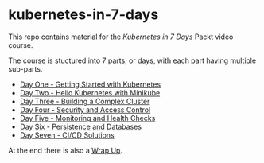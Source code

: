 # kubernetes-in-7-days

This repo contains material for the _Kubernetes in 7 Days_ Packt video course.

The course is stuctured into 7 parts, or days, with each part having multiple sub-parts.

* [Day One - Getting Started with Kubernetes](01-getting-started-with-kubernetes/01-01.md)
* [Day Two - Hello Kubernetes with Minikube](02-hello-kubernetes-with-minikube/02-01.md)
* [Day Three - Building a Complex Cluster](03-building-a-complex-cluster/03-01.md)
* [Day Four - Security and Access Control](04-security-and-access-control/04-01.md)
* [Day Five - Monitoring and Health Checks](05-monitoring-and-health-checks/05-01.md)
* [Day Six - Persistence and Databases](06-persistence-and-databases/06-01.md)
* [Day Seven - CI/CD Solutions](07-ci-cd-solutions/07-01.md)

At the end there is also a [Wrap Up](08-wrap-up/08-01.md).